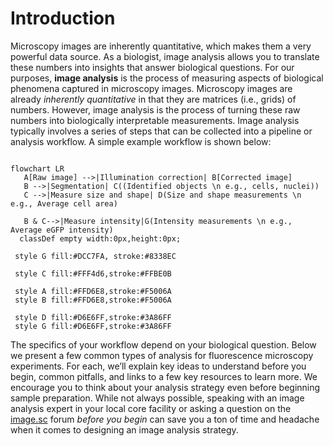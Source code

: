 # Introduction

Microscopy images are inherently quantitative, which makes them a very powerful data source. As a biologist, image analysis allows you to translate these numbers into insights that answer biological questions. For our purposes, **image analysis** is the process of measuring aspects of biological phenomena captured in microscopy images. Microscopy images are already _inherently quantitative_ in that they are matrices (i.e., grids) of numbers. However, image analysis is the process of turning these raw numbers into biologically interpretable measurements. Image analysis typically involves a series of steps that can be collected into a pipeline or analysis workflow. A simple example workflow is shown below:

```{mermaid}

flowchart LR
   A[Raw image] -->|Illumination correction| B[Corrected image]
   B -->|Segmentation| C((Identified objects \n e.g., cells, nuclei))
   C -->|Measure size and shape| D(Size and shape measurements \n e.g., Average cell area)

   B & C-->|Measure intensity|G(Intensity measurements \n e.g., Average eGFP intensity)
  classDef empty width:0px,height:0px;

 style G fill:#DCC7FA, stroke:#8338EC

 style C fill:#FFF4d6,stroke:#FFBE0B

 style A fill:#FFD6E8,stroke:#F5006A
 style B fill:#FFD6E8,stroke:#F5006A

 style D fill:#D6E6FF,stroke:#3A86FF
 style G fill:#D6E6FF,stroke:#3A86FF
```

The specifics of your workflow depend on your biological question. Below we present a few common types of analysis for fluorescence microscopy experiments. For each, we’ll explain key ideas to understand before you begin, common pitfalls, and links to a few key resources to learn more. We encourage you to think about your analysis strategy even before beginning sample preparation. While not always possible, speaking with an image analysis expert in your local core facility or asking a question on the [image.sc](https://image.sc) forum _before you begin_ can save you a ton of time and headache when it comes to designing an image analysis strategy.
